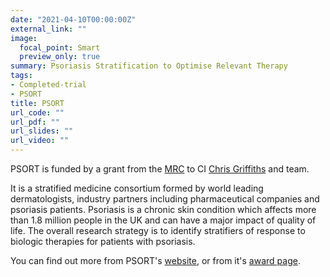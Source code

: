 ```yaml
---
date: "2021-04-10T00:00:00Z"
external_link: ""
image:
  focal_point: Smart
  preview_only: true
summary: Psoriasis Stratification to Optimise Relevant Therapy
tags:
- Completed-trial
- PSORT
title: PSORT
url_code: ""
url_pdf: ""
url_slides: ""
url_video: ""
---
```


PSORT is funded by a grant from the [MRC](https://mrc.ukri.org/) to CI [Chris Griffiths](https://www.research.manchester.ac.uk/portal/Christopher.Griffiths.html) and team.

It is a stratified medicine consortium formed by world leading dermatologists, industry partners including pharmaceutical companies and psoriasis patients.
Psoriasis is a chronic skin condition which affects more than 1.8 million people in the UK and can have a major impact of quality of life.
The overall research strategy is to identify stratifiers of response to biologic therapies for patients with psoriasis. 

You can find out more from PSORT's [website](http://www.psort.org.uk/), or from it's [award page](https://gtr.ukri.org/projects?ref=MR%2FL011808%2F1).
